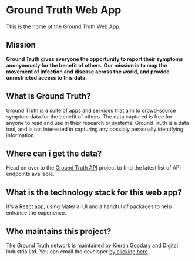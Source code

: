 # Ground Truth Web App
This is the home of the Ground Truth Web App.

## Mission
**Ground Truth gives everyone the opportunity to report their symptoms anonymously for the benefit of others. Our mission is to map the movement of infection and disease across the world, and provide unrestricted access to this data.**

## What is Ground Truth?
Ground Truth is a suite of apps and services that aim to crowd-source symptom data for the benefit of others. The data captured is free for anyone to read and use in their research or systems. Ground Truth is a data tool, and is not interested in capturing any possibly personally identifying information.

## Where can i get the data?
Head on over to the [Ground Truth API](https://github.com/IAmKio/ground-truth-api) project to find the latest list of API endpoints available.

## What is the technology stack for this web app?
It's a React app, using Material UI and a handful of packages to help enhance the experience.

## Who maintains this project?
The Ground Truth network is maintained by Kieran Goodary and Digital Industria Ltd. You can email the developer [by clicking here](mailto:apps@digitalindustria.com).